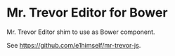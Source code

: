 Mr. Trevor Editor for Bower
===========================

Mr. Trevor Editor shim to use as Bower component.

See https://github.com/e1himself/mr-trevor-js.
